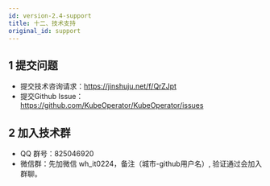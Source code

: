 ```yaml
---
id: version-2.4-support
title: 十二、技术支持
original_id: support
---
```


## 1 提交问题

- 提交技术咨询请求：https://jinshuju.net/f/QrZJpt
- 提交Github Issue：https://github.com/KubeOperator/KubeOperator/issues

## 2 加入技术群

- QQ 群号：825046920
- 微信群：先加微信 wh_it0224，备注（城市-github用户名）, 验证通过会加入群聊。
